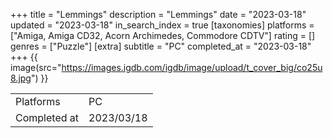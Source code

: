 +++
title = "Lemmings"
description = "Lemmings"
date = "2023-03-18"
updated = "2023-03-18"
in_search_index = true
[taxonomies]
platforms = ["Amiga, Amiga CD32, Acorn Archimedes, Commodore CDTV"]
rating = []
genres = ["Puzzle"]
[extra]
subtitle = "PC"
completed_at = "2023-03-18"
+++
{{ image(src="https://images.igdb.com/igdb/image/upload/t_cover_big/co25u8.jpg") }}

|              |            |
| ------------ | ---------- |
| Platforms    | PC |
| Completed at | 2023/03/18 |


